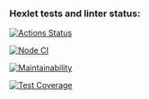 ### Hexlet tests and linter status:
[![Actions Status](https://github.com/cfyz7/frontend-project-46/workflows/hexlet-check/badge.svg)](https://github.com/cfyz7/frontend-project-46/actions)

[![Node CI](https://github.com/cfyz7/frontend-project-46/actions/workflows/nodeJS.yml/badge.svg)](https://github.com/cfyz7/frontend-project-46/actions/workflows/nodeJS.yml)

[![Maintainability](https://api.codeclimate.com/v1/badges/03ff60f154c302c88be1/maintainability)](https://codeclimate.com/github/cfyz7/frontend-project-46/maintainability)

[![Test Coverage](https://api.codeclimate.com/v1/badges/03ff60f154c302c88be1/test_coverage)](https://codeclimate.com/github/cfyz7/frontend-project-46/test_coverage)
